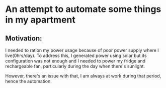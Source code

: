 # An attempt to automate some things in my apartment

## Motivation:
I needed to ration my power usage because of poor power supply where I live(0hrs/day).
To address this, I generated power using solar but its configuration was not enough and I needed to power my fridge and rechargeable fan, particularly during the day when there's sunlight. 

However, there's an issue with that, I am always at work during that period, hence the automation.
